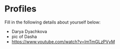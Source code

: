# Profiles
Fill in the following details about yourself below:

- Darya Dyachkova
- pic of Dasha
- https://www.youtube.com/watch?v=lmTmGLzPVyM
